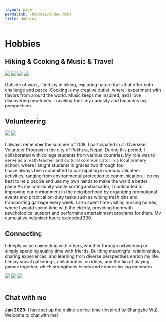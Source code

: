 ```yaml
---
layout: page
permalink: /hobbies/index.html
title: Hobbies
---
```


# Hobbies

## Hiking & Cooking & Music & Travel

<div class="third">
<img src="/images/1.JPG">
<img src="/images/2.png">
<img src="/images/3.JPG">
<img src="/images/4.png">
</div>
<br>Outside of work, I find joy in hiking, exploring nature trails that offer both challenge and peace. Cooking is my creative outlet, where I experiment with flavors from around the world. Music keeps me inspired, and I love discovering new tunes. Traveling fuels my curiosity and broadens my perspectives.

## Volunteering

<div class="third">
<img src="/images/1-1.PNG">
<img src="/images/1-2.png">
</div>
<br>I always remember the summer of 2018, I participated in an Overseas Volunteer Program in the city of Pokhara, Nepal. During this period, I collaborated with college students from various countries. My role was to serve as a math teacher and cultural communicator in a local primary school, where I taught students in grades two through four.<br>I have always been committed to participating in various volunteer activities, ranging from environmental protection to communication. I do my best to help people and use my own hands to make the world a better place.As my community waste sorting ambassador, I contributed to improving our environment in the neighborhood by organizing promotional events and practical on-duty tasks such as wiping trash bins and transporting garbage every week.  I also spent time visiting nursing homes, where I would spend time with the elderly, providing them with psychological support and performing entertainment programs for them. My cumulative volunteer hours exceeded 200.


## Connecting

I deeply value connecting with others, whether through networking or simply spending quality time with friends. Building meaningful relationships, sharing experiences, and learning from diverse perspectives enrich my life. I enjoy social gatherings, collaborating on ideas, and the fun of playing games together, which strengthens bonds and creates lasting memories.

<div>
<img src="/images/2-1.JPG">
<img src="/images/2-2.png">
<img src="/images/2-3.png">
</div>
<br>

## Chat with me

**Jan 2023:** I have set up the [online-coffee-time](https://calendly.com/lancecai/meet-with-lance) (Inspired by [Shangzhe Wu](https://elliottwu.com/)). Welcome to chat with me!

<!-- Calendly inline widget begin -->

<div class="calendly-inline-widget" data-url="https://calendly.com/cira-x-yin/30min" style="min-width:320px;height:630px;"></div>
<script type="text/javascript" src="https://calendly.com/cira-x-yin/30min" async></script>
<!-- Calendly inline widget end -->


